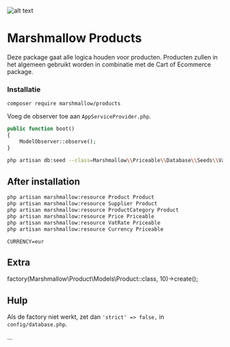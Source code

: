 ![alt text](https://cdn.marshmallow-office.com/media/images/logo/marshmallow.transparent.red.png "marshmallow.")

# Marshmallow Products

Deze package gaat alle logica houden voor producten. Producten zullen in het algemeen gebruikt worden in combinatie met de Cart of Ecommerce package.

### Installatie

```
composer require marshmallow/products
```

Voeg de observer toe aan `AppServiceProvider.php`.

```php
public function boot()
{
    ModelObserver::observe();
}
```

```bash
php artisan db:seed --class=Marshmallow\\Priceable\\Database\\Seeds\\VatRatesSeeder
```

## After installation

```bash
php artisan marshmallow:resource Product Product
php artisan marshmallow:resource Supplier Product
php artisan marshmallow:resource ProductCategory Product
php artisan marshmallow:resource Price Priceable
php artisan marshmallow:resource VatRate Priceable
php artisan marshmallow:resource Currency Priceable
```

```
CURRENCY=eur
```

## Extra

factory(Marshmallow\Product\Models\Product::class, 10)->create();

## Hulp

Als de factory niet werkt, zet dan `'strict' => false,` in `config/database.php`.

...
